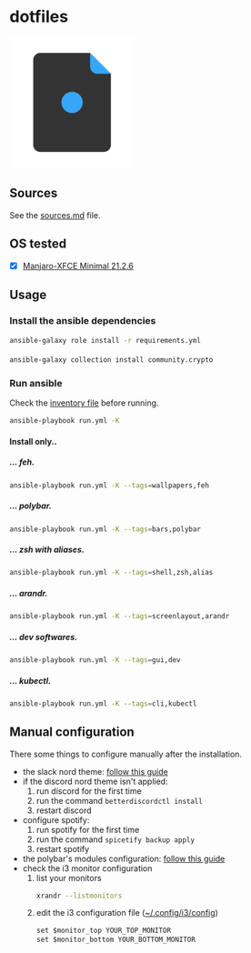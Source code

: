 # dotfiles

![logo](logo.png)

## Sources

See the [sources.md](sources.md) file.

## OS tested

- [x] [Manjaro-XFCE Minimal 21.2.6](https://manjaro.org/downloads/official/xfce/)

## Usage

### Install the ansible dependencies

```bash
ansible-galaxy role install -r requirements.yml

ansible-galaxy collection install community.crypto
```

### Run ansible

Check the [inventory file](hosts.ini) before running.

```bash
ansible-playbook run.yml -K
```

#### Install only..

##### ... *feh*.

```bash
ansible-playbook run.yml -K --tags=wallpapers,feh
```

##### ... *polybar*.

```bash
ansible-playbook run.yml -K --tags=bars,polybar
```

##### ... *zsh* with *aliases*.

```bash
ansible-playbook run.yml -K --tags=shell,zsh,alias
```

##### ... *arandr*.

```bash
ansible-playbook run.yml -K --tags=screenlayout,arandr
```

##### ... *dev* softwares.

```bash
ansible-playbook run.yml -K --tags=gui,dev
```

##### ... *kubectl*.

```bash
ansible-playbook run.yml -K --tags=cli,kubectl
```

## Manual configuration

There some things to configure manually after the installation.

- the slack nord theme: [follow this guide](https://www.nordtheme.com/ports/slack)
- if the discord nord theme isn't applied:
    1. run discord for the first time
    2. run the command `betterdiscordctl install`
    3. restart discord
- configure spotify:
    1. run spotify for the first time
    2. run the command `spicetify backup apply`
    3. restart spotify
- the polybar's modules configuration: [follow this guide](https://github.com/Artmorse/polybar-nord/blob/master/modules-configuration.md)
- check the i3 monitor configuration
    1. list your monitors
        ```bash
        xrandr --listmonitors
        ```
    2. edit the i3 configuration file ([~/.config/i3/config](~/.config/i3/config))
        ```config
        set $monitor_top YOUR_TOP_MONITOR
        set $monitor_bottom YOUR_BOTTOM_MONITOR
        ```

